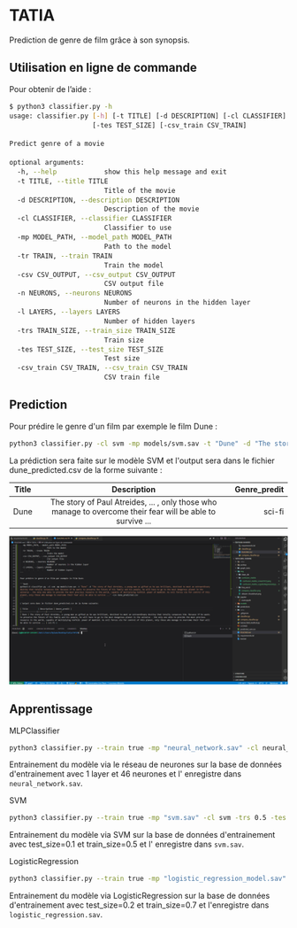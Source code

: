 # TATIA

Prediction de genre de film grâce à son synopsis.

## Utilisation en ligne de commande

Pour obtenir de l’aide :

```bash
$ python3 classifier.py -h
usage: classifier.py [-h] [-t TITLE] [-d DESCRIPTION] [-cl CLASSIFIER] [-mp MODEL_PATH] [-tr TRAIN] [-csv CSV_OUTPUT] [-n NEURONS] [-l LAYERS] [-trs TRAIN_SIZE]
                     [-tes TEST_SIZE] [-csv_train CSV_TRAIN]

Predict genre of a movie

optional arguments:
  -h, --help            show this help message and exit
  -t TITLE, --title TITLE
                        Title of the movie
  -d DESCRIPTION, --description DESCRIPTION
                        Description of the movie
  -cl CLASSIFIER, --classifier CLASSIFIER
                        Classifier to use
  -mp MODEL_PATH, --model_path MODEL_PATH
                        Path to the model
  -tr TRAIN, --train TRAIN
                        Train the model
  -csv CSV_OUTPUT, --csv_output CSV_OUTPUT
                        CSV output file
  -n NEURONS, --neurons NEURONS
                        Number of neurons in the hidden layer
  -l LAYERS, --layers LAYERS
                        Number of hidden layers
  -trs TRAIN_SIZE, --train_size TRAIN_SIZE
                        Train size
  -tes TEST_SIZE, --test_size TEST_SIZE
                        Test size
  -csv_train CSV_TRAIN, --csv_train CSV_TRAIN
                        CSV train file
```

## Prediction

Pour prédire le genre d'un film par exemple le film Dune :

```bash
python3 classifier.py -cl svm -mp models/svm.sav -t "Dune" -d "The story of Paul Atreides, a young man as gifted as he was brilliant, destined to meet an extraordinary destiny that totally surpasses him. Because if he wants to preserve the future of his family and his people, he will have to go to the most dangerous planet in the universe - the only one able to provide the most precious resource in the world, capable of multiplying tenfold. power of mankind. As evil forces vie for control of this planet, only those who manage to overcome their fear will be able to survive ..." -csv dune_predicted.csv
```

La prédiction sera faite sur le modèle SVM et l'output sera dans le fichier dune_predicted.csv de la forme suivante :

| Title         | Description | Genre_predit |
|--------------|:-----:|-----------:|
| Dune | The story of Paul Atreides, ... , only those who manage to overcome their fear will be able to survive ... | sci-fi |

![Prediction example](img/tatia-prediction.gif)

## Apprentissage

MLPClassifier

```bash
python3 classifier.py --train true -mp "neural_network.sav" -cl neural_network -n 46 -l 1
```

Entrainement du modèle via le réseau de neurones sur la base de données d'entrainement avec 1 layer et 46 neurones et l'
enregistre dans `neural_network.sav`.

SVM

```bash
python3 classifier.py --train true -mp "svm.sav" -cl svm -trs 0.5 -tes 0.1
```

Entrainement du modèle via SVM sur la base de données d'entrainement avec test_size=0.1 et train_size=0.5 et l'
enregistre dans `svm.sav`.

LogisticRegression

```bash
python3 classifier.py --train true -mp "logistic_regression_model.sav" -cl logistic_regression -tes 0.2 -trs 0.7
```

Entrainement du modèle via LogisticRegression sur la base de données d'entrainement avec test_size=0.2 et train_size=0.7
et l'enregistre dans `logistic_regression.sav`.
